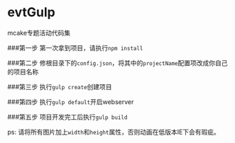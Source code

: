 # evtGulp
mcake专题活动代码集

###第一步
第一次拿到项目，请执行`npm install`

###第二步
修根目录下的`config.json`，将其中的`projectName`配置项改成你自己的项目名称

###第三步
执行`gulp create`创建项目

###第四步
执行`gulp default`开启webserver

###第五步
项目开发完工后执行`gulp build`

ps: 请将所有图片加上`width`和`height`属性，否则动画在低版本IE下会有瑕疵。
